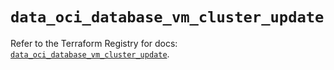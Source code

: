# `data_oci_database_vm_cluster_update`

Refer to the Terraform Registry for docs: [`data_oci_database_vm_cluster_update`](https://registry.terraform.io/providers/oracle/oci/6.18.0/docs/data-sources/database_vm_cluster_update).
